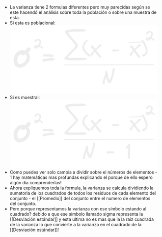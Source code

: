 - La varianza tiene 2 formulas diferentes pero muy parecidas según se este hacendó el análisis sobre toda la población o sobre una muestra de esta.
- Si esta es poblacional:
  ![image.png](../assets/image_1668123297756_0.png)
- Si es muestral:
  ![image.png](../assets/image_1668123339507_0.png)
- Como puedes ver solo cambia a dividir sobre el números de elementos - 1 hay matemáticas mas profundas explicando el porque de ello espero algún día comprenderlas!
- Ahora expliquemos toda la formula, la varianza se calcula dividiendo la sumatoria de los cuadrados de todos los residuos de cada elemento del conjunto - el [[Promedio]] del conjunto entre el numero de elementos del conjunto.
- Pero porque representamos la varianza con ese símbolo estando al cuadrado?  debido a que ese símbolo llamado sigma representa la [[Desviación estándar]] y esta ultima no es mas que la la raíz cuadrada de la varianza lo que convierte a la varianza en el cuadrado de la [[Desviación estándar]]!